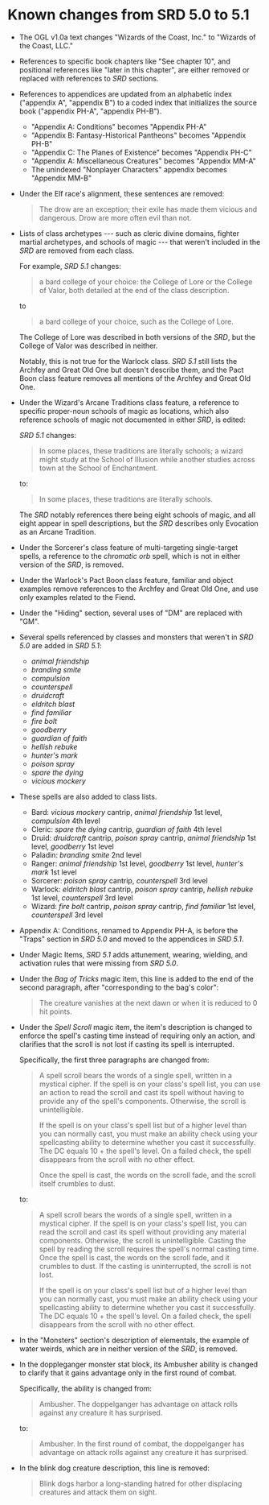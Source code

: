 # Known changes from SRD 5.0 to 5.1

- The OGL v1.0a text changes "Wizards of the Coast, Inc." to "Wizards of the Coast, LLC."
- References to specific book chapters like "See chapter 10", and positional references like "later in this chapter", are either removed or replaced with references to *SRD* sections.
- References to appendices are updated from an alphabetic index ("appendix A", "appendix B") to a coded index that initializes the source book ("appendix PH-A", "appendix PH-B").
  - "Appendix A: Conditions" becomes "Appendix PH-A"
  - "Appendix B: Fantasy-Historical Pantheons" becomes "Appendix PH-B"
  - "Appendix C: The Planes of Existence" becomes "Appendix PH-C"
  - "Appendix A: Miscellaneous Creatures" becomes "Appendix MM-A"
  - The unindexed "Nonplayer Characters" appendix becomes "Appendix MM-B"
- Under the Elf race's alignment, these sentences are removed:

  > The drow are an exception; their exile has made them vicious and dangerous. Drow are more often evil than not.
- Lists of class archetypes --- such as cleric divine domains, fighter martial archetypes, and schools of magic --- that weren't included in the *SRD* are removed from each class.

  For example, *SRD 5.1* changes:

  > a bard college of your choice: the College of Lore or the College of Valor, both detailed at the end of the class description.

  to

  > a bard college of your choice, such as the College of Lore.

  The College of Lore was described in both versions of the *SRD*, but the College of Valor was described in neither.

  Notably, this is not true for the Warlock class. *SRD 5.1* still lists the Archfey and Great Old One but doesn't describe them, and the Pact Boon class feature removes all mentions of the Archfey and Great Old One.
- Under the Wizard's Arcane Traditions class feature, a reference to specific proper-noun schools of magic as locations, which also reference schools of magic not documented in either *SRD*, is edited:

  *SRD 5.1* changes:

  > In some places, these traditions are literally schools; a wizard might study at the School of Illusion while another studies across town at the School of Enchantment.

  to:

  > In some places, these traditions are literally schools.

  The *SRD* notably references there being eight schools of magic, and all eight appear in spell descriptions, but the *SRD* describes only Evocation as an Arcane Tradition.
- Under the Sorcerer's class feature of multi-targeting single-target spells, a reference to the *chromatic orb* spell, which is not in either version of the *SRD*, is removed.
- Under the Warlock's Pact Boon class feature, familiar and object examples remove references to the Archfey and Great Old One, and use only examples related to the Fiend.
- Under the "Hiding" section, several uses of "DM" are replaced with "GM".
- Several spells referenced by classes and monsters that weren't in *SRD 5.0* are added in *SRD 5.1*:
  - *animal friendship*
  - *branding smite*
  - *compulsion*
  - *counterspell*
  - *druidcraft*
  - *eldritch blast*
  - *find familiar*
  - *fire bolt*
  - *goodberry*
  - *guardian of faith*
  - *hellish rebuke*
  - *hunter's mark*
  - *poison spray*
  - *spare the dying*
  - *vicious mockery*
- These spells are also added to class lists.
  - Bard: *vicious mockery* cantrip, *animal friendship* 1st level, *compulsion* 4th level
  - Cleric: *spare the dying* cantrip, *guardian of faith* 4th level
  - Druid: *druidcraft* cantrip, *poison spray* cantrip, *animal friendship* 1st level, *goodberry* 1st level
  - Paladin: *branding smite* 2nd level
  - Ranger: *animal friendship* 1st level, *goodberry* 1st level, *hunter's mark* 1st level
  - Sorcerer: *poison spray* cantrip, *counterspell* 3rd level
  - Warlock: *eldritch blast* cantrip, *poison spray* cantrip, *hellish rebuke* 1st level, *counterspell* 3rd level
  - Wizard: *fire bolt* cantrip, *poison spray* cantrip, *find familiar* 1st level, *counterspell* 3rd level
- Appendix A: Conditions, renamed to Appendix PH-A, is before the "Traps" section in *SRD 5.0* and moved to the appendices in *SRD 5.1*.
- Under Magic Items, *SRD 5.1* adds attunement, wearing, wielding, and activation rules that were missing from *SRD 5.0*.
- Under the *Bag of Tricks* magic item, this line is added to the end of the second paragraph, after "corresponding to the bag's color":

  > The creature vanishes at the next dawn or when it is reduced to 0 hit points.
- Under the *Spell Scroll* magic item, the item's description is changed to enforce the spell's casting time instead of requiring only an action, and clarifies that the scroll is not lost if casting its spell is interrupted.

  Specifically, the first three paragraphs are changed from:

  > A spell scroll bears the words of a single spell, written in a mystical cipher. If the spell is on your class's spell list, you can use an action to read the scroll and cast its spell without having to provide any of the spell's components. Otherwise, the scroll is unintelligible.
  >
  > If the spell is on your class's spell list but of a higher level than you can normally cast, you must make an ability check using your spellcasting ability to determine whether you cast it successfully. The DC equals 10 + the spell's level. On a failed check, the spell disappears from the scroll with no other effect.
  >
  > Once the spell is cast, the words on the scroll fade, and the scroll itself crumbles to dust.

  to:

  > A spell scroll bears the words of a single spell, written in a mystical cipher. If the spell is on your class's spell list, you can read the scroll and cast its spell without providing any material components. Otherwise, the scroll is unintelligible. Casting the spell by reading the scroll requires the spell's normal casting time. Once the spell is cast, the words on the scroll fade, and it crumbles to dust. If the casting is uninterrupted, the scroll is not lost.
  >
  > If the spell is on your class's spell list but of a higher level than you can normally cast, you must make an ability check using your spellcasting ability to determine whether you cast it successfully. The DC equals 10 + the spell's level. On a failed check, the spell disappears from the scroll with no other effect.
- In the "Monsters" section's description of elementals, the example of water weirds, which are in neither version of the *SRD*, is removed.
- In the doppleganger monster stat block, its Ambusher ability is changed to clarify that it gains advantage only in the first round of combat.

  Specifically, the ability is changed from:

  > Ambusher. The doppelganger has advantage on attack rolls against any creature it has surprised.

  to:

  > Ambusher. In the first round of combat, the doppelganger has advantage on attack rolls against any creature it has surprised.
- In the blink dog creature description, this line is removed:

  > Blink dogs harbor a long-standing hatred for other displacing creatures and attack them on sight.
